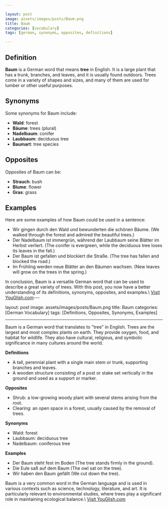 ```yaml
---

layout: post
image: assets/images/posts/Baum.png
title: Baum
categories: [vocabulary]
tags: [german, synonyms, opposites, definitions]

---
```


## Definition

**Baum** is a German word that means **tree** in English. It is a large plant that has a trunk, branches, and leaves, and it is usually found outdoors. Trees come in a variety of shapes and sizes, and many of them are used for lumber or other useful purposes.

## Synonyms

Some synonyms for Baum include:

- **Wald**: forest
- **Bäume**: trees (plural)
- **Nadelbaum**: conifer
- **Laubbaum**: deciduous tree
- **Baumart**: tree species

## Opposites

Opposites of Baum can be:

- **Strauch**: bush
- **Blume**: flower
- **Gras**: grass

## Examples

Here are some examples of how Baum could be used in a sentence:

- Wir gingen durch den Wald und bewunderten die schönen Bäume. (We walked through the forest and admired the beautiful trees.)
- Der Nadelbaum ist immergrün, während der Laubbaum seine Blätter im Herbst verliert. (The conifer is evergreen, while the deciduous tree loses its leaves in the fall.)
- Der Baum ist gefallen und blockiert die Straße. (The tree has fallen and blocked the road.)
- Im Frühling werden neue Blätter an den Bäumen wachsen. (New leaves will grow on the trees in the spring.)

In conclusion, Baum is a versatile German word that can be used to describe a great variety of trees. With this post, you now have a better understanding of its definitions, synonyms, opposites, and examples.\ <a id="yg-widget-0" class="youglish-widget" data-query="Baum" data-lang="german" data-components="8412" data-auto-start="0" data-bkg-color="theme_light" data-title="How%20to%20pronounce%20Baum%20in%20German"  rel="nofollow" href="https://youglish.com">Visit YouGlish.com</a><script async src="https://youglish.com/public/emb/widget.js" charset="utf-8"></script>---

layout: post
image: assets/images/posts/Baum.png
title: Baum
categories: [German Vocabulary]
tags: [Definitions, Opposites, Synonyms, Examples]

---

Baum is a German word that translates to "tree" in English. Trees are the largest and most complex plants on earth. They provide oxygen, food, and habitat for wildlife. They also have cultural, religious, and symbolic significance in many cultures around the world.

**Definitions**
- A tall, perennial plant with a single main stem or trunk, supporting branches and leaves.
- A wooden structure consisting of a post or stake set vertically in the ground and used as a support or marker.

**Opposites**
- Shrub: a low-growing woody plant with several stems arising from the root.
- Clearing: an open space in a forest, usually caused by the removal of trees.

**Synonyms**
- Wald: forest
- Laubbaum: deciduous tree
- Nadelbaum: coniferous tree

**Examples**
- Der Baum steht fest im Boden (The tree stands firmly in the ground).
- Die Eule saß auf dem Baum (The owl sat on the tree).
- Wir haben den Baum gefällt (We cut down the tree).

Baum is a very common word in the German language and is used in various contexts such as science, technology, literature, and art. It is particularly relevant to environmental studies, where trees play a significant role in maintaining ecological balance.\ <a id="yg-widget-0" class="youglish-widget" data-query="Baum" data-lang="german" data-components="8412" data-auto-start="0" data-bkg-color="theme_light" data-title="How%20to%20pronounce%20Baum%20in%20German"  rel="nofollow" href="https://youglish.com">Visit YouGlish.com</a><script async src="https://youglish.com/public/emb/widget.js" charset="utf-8"></script>